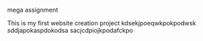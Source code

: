 mega assignment

This is my first website creation project
kdsekjpoeqwkpokpodwsk
sddjapokaspdokodsa
sacjcdpiojkpodafckpo
